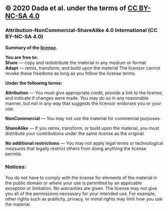 ## © 2020 Dada et al. under the terms of [CC BY-NC-SA 4.0](https://creativecommons.org/licenses/by-nc-sa/4.0/legalcode)
### Attribution-NonCommercial-ShareAlike 4.0 International (CC BY-NC-SA 4.0) 

__Summary of the [license](https://creativecommons.org/licenses/by-nc-sa/4.0/legalcode).__

**You are free to:**  
**Share** — copy and redistribute the material in any medium or format  
**Adapt** — remix, transform, and build upon the material
The licensor cannot revoke these freedoms as long as you follow the license terms.  

**Under the following terms:**  

**Attribution** — You must give appropriate credit, provide a link to the license, and indicate if changes were made. You may do so in any reasonable manner, but not in any way that suggests the licensor endorses you or your use.  

**NonCommercial** — You may not use the material for commercial purposes.  

**ShareAlike** — If you remix, transform, or build upon the material, you must distribute your contributions under the same license as the original.  

**No additional restrictions** — You may not apply legal terms or technological measures that legally restrict others from doing anything the license permits.  

### Notices:
You do not have to comply with the license for elements of the material in the public domain or where your use is permitted by an applicable exception or limitation.
No warranties are given. The license may not give you all of the permissions necessary for your intended use. For example, other rights such as publicity, privacy, or moral rights may limit how you use the material.
